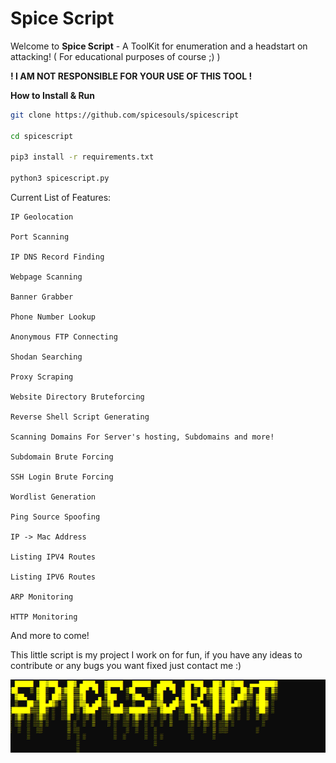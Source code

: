 # Spice Script

Welcome to **Spice Script** - A ToolKit for enumeration and a headstart on attacking! ( For educational purposes of course ;) )

**! I AM NOT RESPONSIBLE FOR YOUR USE OF THIS TOOL !**


**How to Install & Run**
```bash
git clone https://github.com/spicesouls/spicescript

cd spicescript

pip3 install -r requirements.txt

python3 spicescript.py
```

Current List of Features:
```
IP Geolocation

Port Scanning

IP DNS Record Finding

Webpage Scanning

Banner Grabber

Phone Number Lookup

Anonymous FTP Connecting

Shodan Searching

Proxy Scraping

Website Directory Bruteforcing

Reverse Shell Script Generating

Scanning Domains For Server's hosting, Subdomains and more!

Subdomain Brute Forcing

SSH Login Brute Forcing

Wordlist Generation

Ping Source Spoofing

IP -> Mac Address

Listing IPV4 Routes

Listing IPV6 Routes

ARP Monitoring

HTTP Monitoring
```

And more to come!

This little script is my project I work on for fun, if you have any ideas to contribute or any bugs you want fixed just contact me :)

![Image of SpiceScript](spicescriptv2.PNG)
